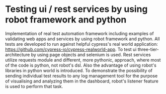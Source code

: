 # Testing ui / rest services by using robot framework and python
Implementation of real test automation framework including examples of validating web apps and services by using robot framework and python. All tests are developed to run against helpful cypress's real world application: https://github.com/cypress-io/cypress-realworld-app. To test ui three-tier-architecture by using page objects and selenium is used. Rest services utilize requests module and different, more pythonic, approach, where most of the code is python, not robot's dsl. Also the advantage of using robot's libraries in python world is introduced. To demonstrate the possibility of sending individual test results to any log management tool for the purpose of visualising and analyzing them in the dashboard, robot's listener feature is used to perform that task. 
